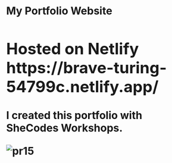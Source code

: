 <h1> My Portfolio Website <h/2>
  <h2> Hosted on Netlify https://brave-turing-54799c.netlify.app/ </h2>
  
  <p> I created this portfolio with SheCodes Workshops. </p>
  
  ![pr15](https://user-images.githubusercontent.com/78624317/171380529-22b6457c-b576-42d2-b44d-f22ba7254bbe.JPG)
